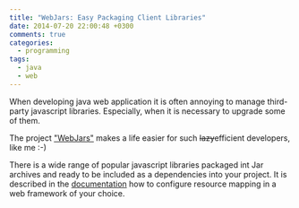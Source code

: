 ```yaml
---
title: "WebJars: Easy Packaging Client Libraries"
date: 2014-07-20 22:00:48 +0300
comments: true
categories:
  - programming
tags:
  - java
  - web
---
```


When developing java web application it is often annoying to manage third-party javascript libraries. Especially, when it is necessary to upgrade some of them.

The project ["WebJars"][webjars] makes a life easier for such <del>lazy</del>efficient developers, like me :-)

There is a wide range of popular javascript libraries packaged int Jar archives and ready to be included as a dependencies into your project.
It is described in the [documentation][doc] how to configure resource mapping in a web framework of your choice.

[webjars]: http://www.webjars.org/
[doc]: http://www.webjars.org/documentation

